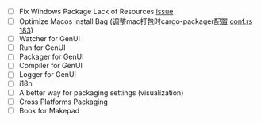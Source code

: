 - [ ] Fix Windows Package Lack of Resources [issue](https://github.com/Privoce/ract/issues/1)
- [ ] Optimize Macos install Bag (调整mac打包时cargo-packager配置 [conf.rs 183](/Users/shengyifei/projects/gen_ui/ract_workspace/ract/src/core/entry/package/conf.rs))
- [ ] Watcher for GenUI
- [ ] Run for GenUI
- [ ] Packager for GenUI
- [ ] Compiler for GenUI
- [ ] Logger for GenUI
- [ ] i18n
- [ ] A better way for packaging settings (visualization)
- [ ] Cross Platforms Packaging
- [ ] Book for Makepad